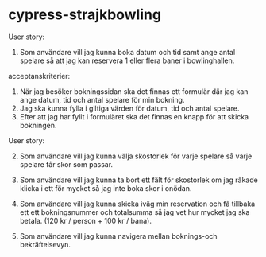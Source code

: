 # cypress-strajkbowling

User story: 

1. Som användare vill jag kunna boka datum och tid samt ange antal spelare så att jag kan reservera 1 eller flera baner i bowlinghallen.

acceptanskriterier: 

1. När jag besöker bokningssidan ska det finnas ett formulär där jag kan ange datum, tid och antal spelare för min bokning.
2. Jag ska kunna fylla i giltiga värden för datum, tid och antal spelare.
3. Efter att jag har fyllt i formuläret ska det finnas en knapp för att skicka bokningen.

User story: 
 
2. Som användare vill jag kunna välja skostorlek för varje spelare så varje spelare får skor som passar.

3. Som användare vill jag kunna ta bort ett fält för skostorlek om jag råkade klicka i ett för mycket så jag inte boka skor i onödan.

4. Som användare vill jag kunna skicka iväg min reservation och få tillbaka ett ett bokningsnummer och totalsumma så jag vet hur mycket jag ska betala. (120 kr / person + 100 kr / bana).

5. Som användare vill jag kunna navigera mellan boknings-och bekräftelsevyn.
